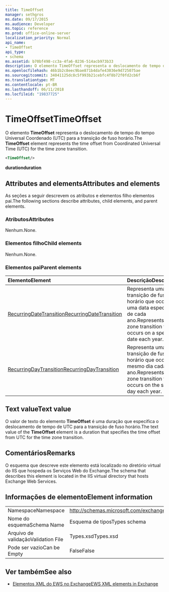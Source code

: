 ```yaml
---
title: TimeOffset
manager: sethgros
ms.date: 09/17/2015
ms.audience: Developer
ms.topic: reference
ms.prod: office-online-server
localization_priority: Normal
api_name:
- TimeOffset
api_type:
- schema
ms.assetid: b70bf498-cc3a-4fa6-8236-514acb973b33
description: O elemento TimeOffset representa o deslocamento de tempo do tempo Universal Coordenado (UTC) para a transição de fuso horário.
ms.openlocfilehash: 46b1b2c8eec9bae871b4dafe43036e9d725075ae
ms.sourcegitcommit: 34041125dc8c5f993b21cebfc4f8b72f0fd2cb6f
ms.translationtype: MT
ms.contentlocale: pt-BR
ms.lasthandoff: 06/11/2018
ms.locfileid: "19837725"
---
```

# <a name="timeoffset"></a><span data-ttu-id="01c32-103">TimeOffset</span><span class="sxs-lookup"><span data-stu-id="01c32-103">TimeOffset</span></span>

<span data-ttu-id="01c32-104">O elemento **TimeOffset** representa o deslocamento de tempo do tempo Universal Coordenado (UTC) para a transição de fuso horário.</span><span class="sxs-lookup"><span data-stu-id="01c32-104">The **TimeOffset** element represents the time offset from Coordinated Universal Time (UTC) for the time zone transition.</span></span> 
  
```XML
<TimeOffset/>
```

 <span data-ttu-id="01c32-105">**duration**</span><span class="sxs-lookup"><span data-stu-id="01c32-105">**duration**</span></span>
## <a name="attributes-and-elements"></a><span data-ttu-id="01c32-106">Attributes and elements</span><span class="sxs-lookup"><span data-stu-id="01c32-106">Attributes and elements</span></span>

<span data-ttu-id="01c32-107">As seções a seguir descrevem os atributos e elementos filho elementos pai.</span><span class="sxs-lookup"><span data-stu-id="01c32-107">The following sections describe attributes, child elements, and parent elements.</span></span>
  
### <a name="attributes"></a><span data-ttu-id="01c32-108">Atributos</span><span class="sxs-lookup"><span data-stu-id="01c32-108">Attributes</span></span>

<span data-ttu-id="01c32-109">Nenhum.</span><span class="sxs-lookup"><span data-stu-id="01c32-109">None.</span></span>
  
### <a name="child-elements"></a><span data-ttu-id="01c32-110">Elementos filho</span><span class="sxs-lookup"><span data-stu-id="01c32-110">Child elements</span></span>

<span data-ttu-id="01c32-111">Nenhum.</span><span class="sxs-lookup"><span data-stu-id="01c32-111">None.</span></span>
  
### <a name="parent-elements"></a><span data-ttu-id="01c32-112">Elementos pai</span><span class="sxs-lookup"><span data-stu-id="01c32-112">Parent elements</span></span>

|<span data-ttu-id="01c32-113">**Elemento**</span><span class="sxs-lookup"><span data-stu-id="01c32-113">**Element**</span></span>|<span data-ttu-id="01c32-114">**Descrição**</span><span class="sxs-lookup"><span data-stu-id="01c32-114">**Description**</span></span>|
|:-----|:-----|
|[<span data-ttu-id="01c32-115">RecurringDateTransition</span><span class="sxs-lookup"><span data-stu-id="01c32-115">RecurringDateTransition</span></span>](recurringdatetransition.md) <br/> |<span data-ttu-id="01c32-116">Representa uma transição de fuso horário que ocorre em uma data específica de cada ano.</span><span class="sxs-lookup"><span data-stu-id="01c32-116">Represents a time zone transition that occurs on a specific date each year.</span></span>  <br/> |
|[<span data-ttu-id="01c32-117">RecurringDayTransition</span><span class="sxs-lookup"><span data-stu-id="01c32-117">RecurringDayTransition</span></span>](recurringdaytransition.md) <br/> |<span data-ttu-id="01c32-118">Representa uma transição de fuso horário que ocorre no mesmo dia cada ano.</span><span class="sxs-lookup"><span data-stu-id="01c32-118">Represents a time zone transition that occurs on the same day each year.</span></span>  <br/> |
   
## <a name="text-value"></a><span data-ttu-id="01c32-119">Text value</span><span class="sxs-lookup"><span data-stu-id="01c32-119">Text value</span></span>

<span data-ttu-id="01c32-120">O valor de texto do elemento **TimeOffset** é uma duração que especifica o deslocamento de tempo de UTC para a transição de fuso horário.</span><span class="sxs-lookup"><span data-stu-id="01c32-120">The text value of the **TimeOffset** element is a duration that specifies the time offset from UTC for the time zone transition.</span></span> 
  
## <a name="remarks"></a><span data-ttu-id="01c32-121">Comentários</span><span class="sxs-lookup"><span data-stu-id="01c32-121">Remarks</span></span>

<span data-ttu-id="01c32-122">O esquema que descreve este elemento está localizado no diretório virtual do IIS que hospeda os Serviços Web do Exchange.</span><span class="sxs-lookup"><span data-stu-id="01c32-122">The schema that describes this element is located in the IIS virtual directory that hosts Exchange Web Services.</span></span>
  
## <a name="element-information"></a><span data-ttu-id="01c32-123">Informações de elemento</span><span class="sxs-lookup"><span data-stu-id="01c32-123">Element information</span></span>

|||
|:-----|:-----|
|<span data-ttu-id="01c32-124">Namespace</span><span class="sxs-lookup"><span data-stu-id="01c32-124">Namespace</span></span>  <br/> |http://schemas.microsoft.com/exchange/services/2006/types  <br/> |
|<span data-ttu-id="01c32-125">Nome do esquema</span><span class="sxs-lookup"><span data-stu-id="01c32-125">Schema Name</span></span>  <br/> |<span data-ttu-id="01c32-126">Esquema de tipos</span><span class="sxs-lookup"><span data-stu-id="01c32-126">Types schema</span></span>  <br/> |
|<span data-ttu-id="01c32-127">Arquivo de validação</span><span class="sxs-lookup"><span data-stu-id="01c32-127">Validation File</span></span>  <br/> |<span data-ttu-id="01c32-128">Types.xsd</span><span class="sxs-lookup"><span data-stu-id="01c32-128">Types.xsd</span></span>  <br/> |
|<span data-ttu-id="01c32-129">Pode ser vazio</span><span class="sxs-lookup"><span data-stu-id="01c32-129">Can be Empty</span></span>  <br/> |<span data-ttu-id="01c32-130">False</span><span class="sxs-lookup"><span data-stu-id="01c32-130">False</span></span>  <br/> |
   
## <a name="see-also"></a><span data-ttu-id="01c32-131">Ver também</span><span class="sxs-lookup"><span data-stu-id="01c32-131">See also</span></span>



- [<span data-ttu-id="01c32-132">Elementos XML do EWS no Exchange</span><span class="sxs-lookup"><span data-stu-id="01c32-132">EWS XML elements in Exchange</span></span>](ews-xml-elements-in-exchange.md)

